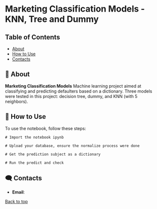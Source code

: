 <a name="top"></a>
# Marketing Classification Models - KNN, Tree and Dummy 
## Table of Contents
- [About](#-about)
- [How to Use](#-how-to-use)
- [Contacts](#%EF%B8%8F-contacts)

## 🚀 About

**Marketing Classification Models** Machine learning project aimed at classifying and predicting defaulters based on a dictionary. Three models were tested in this project: decision tree, dummy, and KNN (with 5 neighbors).

## 📝 How to Use

To use the notebook, follow these steps:

```shell
# Import the notebook ipynb

# Upload your database, ensure the normalize process were done 

# Get the prediction subject as a dictionary

# Run the predict and check
```
## 🗨️ Contacts

- **Email**: 

[Back to top](#top)
